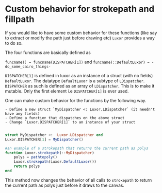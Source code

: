 # Custom behavior for strokepath and fillpath 

If you would like to have some custom behavior for these functions (like say to
extract or modify the path just before drawing etc) `Luxor` provides a way to
do so.

The four functions are basically defined as 

`funcname() = funcname(DISPATCHER[1])`
and 
`funcname(::DefaultLuxor) = -do_some_cairo_things-`

`DISPATCHER[1]` is defined in luxor as an instance of a struct (with no fields)
`DefaultLuxor`. The datatype `DefualtLuxor` is a subtype of `LDispatcher`.
`DISPATCHER` as such is defined as an array of `LDispatcher`. This is to make
it mutable. Only the first element i.e `DISPATCHER[1]` is ever used. 

One can make custom behavior for the functions by the following way.

	- Define a new struct `MyDispatcher <: Luxor.LDispatcher` (it needn't have any fields)
	- Define a function that dispatches on the above struct
	- Change `Luxor.DISPATCHER[1]` to an instance of your struct 


```julia

struct MyDispatcher <:  Luxor.LDispatcher end
Luxor.DISPATCHER[1] = MyDispatcher()

#an example of a strokepath that returns the current path as polys
function Luxor.strokepath(::MyDispatcher)
	polys = pathtopoly()
	Luxor.strokepath(Luxor.DefaultLuxor())
	return polys
end
```

This method now changes the behavior of all calls to  `strokepath` to 
return the current path as polys just before it draws to the canvas.

